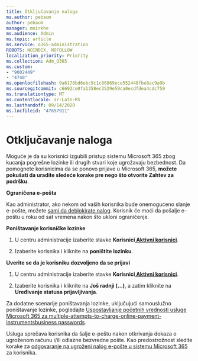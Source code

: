 ```yaml
---
title: Otključavanje naloga
ms.author: pebaum
author: pebaum
manager: mnirkhe
ms.audience: Admin
ms.topic: article
ms.service: o365-administration
ROBOTS: NOINDEX, NOFOLLOW
localization_priority: Priority
ms.collection: Adm_O365
ms.custom:
- "9002449"
- "4748"
ms.openlocfilehash: 9a6178bd6ebc9c1c86869ece552448fbe8ac9a9b
ms.sourcegitcommit: c6692ce0fa1358ec3529e59ca0ecdfdea4cdc759
ms.translationtype: MT
ms.contentlocale: sr-Latn-RS
ms.lasthandoff: 09/14/2020
ms.locfileid: "47657911"
---
```

# <a name="unlocking-an-account"></a>Otključavanje naloga

Moguće je da su korisnici izgubili pristup sistemu Microsoft 365 zbog kucanja pogrešne lozinke ili drugih stvari koje ugrožavaju bezbednost. Da pomognete korisnicima da se ponovo prijave u Microsoft 365, **možete pokušati da uradite sledeće korake pre nego što otvorite Zahtev za podršku**. 

**Ograničena e-pošta**

Kao administrator, ako nekom od vaših korisnika bude onemogućeno slanje e-pošte, možete [sami da deblokirate nalog](https://docs.microsoft.com/microsoft-365/security/office-365-security/removing-user-from-restricted-users-portal-after-spam). Korisnik će moći da pošalje e-poštu u roku od sat vremena nakon što ukloni ograničenje.

**Poništavanje korisničke lozinke**

1. U centru administracije izaberite stavke **Korisnici[ Aktivni korisnici](https://admin.microsoft.com/Adminportal/Home?source=applauncher#/users)**.

2. Izaberite korisnika i kliknite na **poništite lozinku**.

**Uverite se da je korisniku dozvoljeno da se prijavi**

1. U centru administracije izaberite stavke **Korisnici[ Aktivni korisnici](https://admin.microsoft.com/Adminportal/Home?source=applauncher#/users)**.

2. Izaberite korisnika i kliknite na **Još radnji (...)**, a zatim kliknite na **Uređivanje statusa prijavljivanja**.

Za dodatne scenarije poništavanja lozinke, uključujući samouslužno poništavanje lozinke, pogledajte [Uspostavljanje početnih vrednosti usluge Microsoft 365 za multiple-attempts-to-charge-online-payment-instrumentsbusiness passwords](https://docs.microsoft.com/microsoft-365/admin/add-users/reset-passwords?view=o365-worldwide).

Usluga sprečava korisnika da šalje e-poštu nakon otkrivanja dokaza o ugroženom računu i/ili odlazne bezvredne pošte. Kao predostrožnost sledite korake za [odgovaranje na ugroženi nalog e-pošte u sistemu Microsoft 365](https://docs.microsoft.com/microsoft-365/security/office-365-security/responding-to-a-compromised-email-account) za korisnika.

